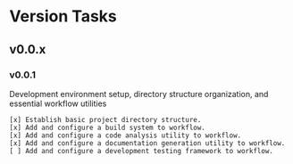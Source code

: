 # Version Tasks

## v0.0.x

### v0.0.1

Development environment setup, directory structure organization, and essential workflow utilities

```
[x] Establish basic project directory structure.
[x] Add and configure a build system to workflow.
[x] Add and configure a code analysis utility to workflow.
[x] Add and configure a documentation generation utility to workflow.
[ ] Add and configure a development testing framework to workflow.
```

